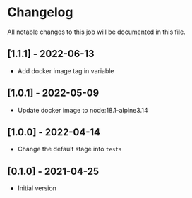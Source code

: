 # Changelog
All notable changes to this job will be documented in this file.

## [1.1.1] - 2022-06-13
* Add docker image tag in variable 

## [1.0.1] - 2022-05-09
* Update docker image to node:18.1-alpine3.14

## [1.0.0] - 2022-04-14
* Change the default stage into `tests`

## [0.1.0] - 2021-04-25
* Initial version
